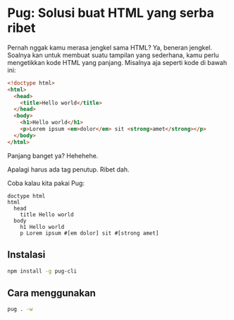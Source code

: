 # Pug: Solusi buat HTML yang serba ribet

Pernah nggak kamu merasa jengkel sama HTML? Ya, beneran jengkel. Soalnya kan untuk membuat suatu tampilan yang sederhana, kamu perlu mengetikkan kode HTML yang panjang. Misalnya aja seperti kode di bawah ini:

```html 
<!doctype html>
<html>
  <head>
    <title>Hello world</title>
  </head>
  <body>
    <h1>Hello world</h1>
    <p>Lorem ipsum <em>dolor</em> sit <strong>amet</strong></p>
  </body>
</html>
```

Panjang banget ya? Hehehehe.

Apalagi harus ada tag penutup. Ribet dah.

Coba kalau kita pakai Pug:

```pug 
doctype html
html 
  head 
    title Hello world
  body 
    h1 Hello world
    p Lorem ipsum #[em dolor] sit #[strong amet]
```

## Instalasi

```bash
npm install -g pug-cli
```

## Cara menggunakan

```bash
pug . -w
```